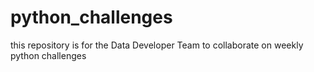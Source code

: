 # python_challenges
this repository is for the Data Developer Team to collaborate on weekly python challenges
